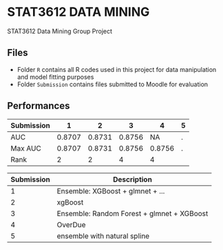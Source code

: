 # STAT3612 DATA MINING
STAT3612 Data Mining Group Project
## Files
- Folder `R` contains all R codes used in this project for data manipulation and model fitting purposes
- Folder `Submission` contains files submitted to Moodle for evaluation
## Performances
|Submission|1|2|3|4|5|
|---|---|---|---|---|---|
|AUC|0.8707|0.8731|0.8756|NA|.|
|Max AUC|0.8707|0.8731|0.8756|0.8756|.|
|Rank|2|2|4|4|


|Submission|Description|
|---|---|
|1|Ensemble: XGBoost + glmnet + ...|
|2|xgBoost|
|3|Ensemble: Random Forest + glmnet + XGBoost|
|4|OverDue|
|5|ensemble with natural spline|

